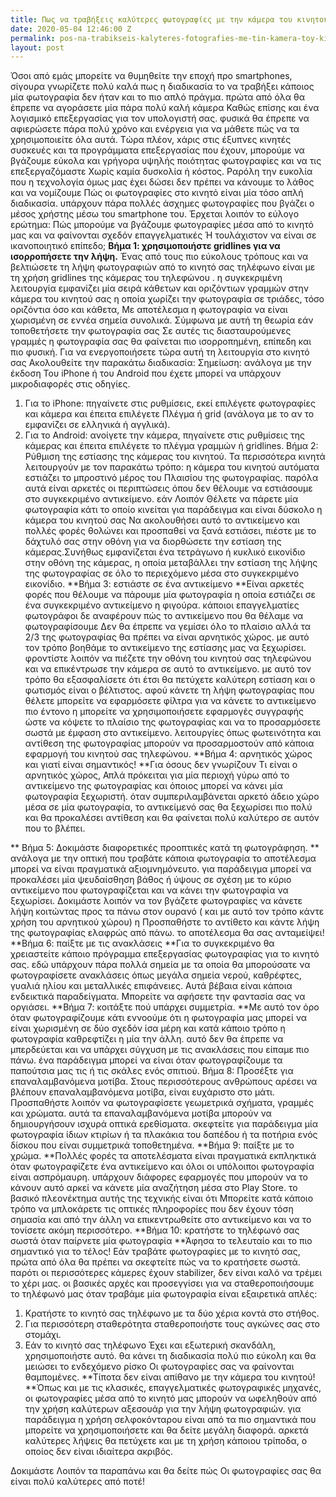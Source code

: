 ```yaml
---
title: Πως να τραβήξεις καλύτερες φωτογραφίες με την κάμερα του κινητού!
date: 2020-05-04 12:46:00 Z
permalink: pos-na-trabikseis-kalyteres-fotografies-me-tin-kamera-toy-kinitou
layout: post
---
```


Όσοι από εμάς μπορείτε να θυμηθείτε την εποχή προ smartphones, σίγουρα  γνωρίζετε πολύ καλά πως η διαδικασία το να τραβήξει κάποιος μία φωτογραφία δεν ήταν και το πιο απλό πράγμα.  πρώτα από όλα θα έπρεπε να αγοράσετε μία πάρα πολύ καλή κάμερα Καθώς επίσης και ένα λογισμικό επεξεργασίας για τον υπολογιστή σας.  φυσικά θα έπρεπε να αφιερώσετε πάρα πολύ χρόνο και ενέργεια για να μάθετε πώς να τα χρησιμοποιείτε όλα αυτά.
Tώρα πλέον,  xάρις στις έξυπνες κινητές συσκευές και τα προγράμματα επεξεργασίας που έχουν,  μπορούμε να βγάζουμε εύκολα και γρήγορα υψηλής ποιότητας φωτογραφίες και να τις επεξεργαζόμαστε Χωρίς καμία δυσκολία ή κόστος.
Pαρόλη την ευκολία που η τεχνολογία όμως μας έχει δώσει δεν πρέπει να κάνουμε το λάθος και να νομίζουμε Πώς οι φωτογραφίες στο κινητό είναι μία  τόσο απλή διαδικασία.  υπάρχουν πάρα πολλές άσχημες φωτογραφίες που  βγάζει ο μέσος χρήστης μέσω του smartphone του.
Έρχεται λοιπόν το εύλογο ερώτημα:  Πώς μπορούμε να βγάζουμε φωτογραφίες μέσα από το κινητό μας και να φαίνονται σχεδόν επαγγελματικές Ή τουλάχιστον να είναι σε ικανοποιητικό επίπεδο;
**Βήμα 1:  χρησιμοποιήστε gridlines για να ισορροπήσετε την λήψη.**
Ένας από τους πιο εύκολους τρόπους και να βελτιώσετε τη λήψη φωτογραφιών από το κινητό σας τηλέφωνο είναι με τη χρήση gridlines της κάμερας του τηλεφώνου . η συγκεκριμένη λειτουργία εμφανίζει μία σειρά κάθετων και οριζόντιων γραμμών στην κάμερα του κινητού σας η οποία χωρίζει την φωτογραφία σε τριάδες,  τόσο οριζόντια όσο και κάθετα,  Με αποτέλεσμα η φωτογραφία να είναι χωρισμένη σε εννέα σημεία συνολικά.
Σύμφωνα με αυτή τη θεωρία εάν τοποθετήσετε την φωτογραφία σας Σε αυτές τις διασταυρούμενες γραμμές η φωτογραφία σας θα φαίνεται πιο ισορροπημένη,  επίπεδη  και πιο φυσική.
Για να ενεργοποιήσετε τώρα αυτή τη λειτουργία στο κινητό σας Ακολουθείτε την παρακάτω διαδικασία:
 Σημείωση:  ανάλογα με την έκδοση Του iPhone ή του Android που έχετε μπορεί να υπάρχουν μικροδιαφορές στις οδηγίες.
1.	Για το iPhone:  πηγαίνετε στις ρυθμίσεις,  εκεί επιλέγετε φωτογραφίες και κάμερα  και έπειτα επιλέγετε Πλέγμα ή grid (ανάλογα με το αν το εμφανίζει σε ελληνικά ή αγγλικά).
2.	 Για το Android:   ανοίγετε την κάμερα,  πηγαίνετε στις ρυθμίσεις της κάμερας και έπειτα επιλέγετε το πλέγμα γραμμών ή gridlines.
Βήμα 2: Ρύθμιση της εστίασης της κάμερας του κινητού.
Τα περισσότερα κινητά λειτουργούν με τον παρακάτω τρόπο:  η κάμερα του κινητού αυτόματα εστιάζει το μπροστινό μέρος του Πλαισίου της φωτογραφίας.  παρόλα αυτά είναι αρκετές οι περιπτώσεις όπου δεν θέλουμε να εστιάσουμε στο συγκεκριμένο αντικείμενο.  εάν Λοιπόν Θέλετε να πάρετε μία φωτογραφία κάτι το οποίο κινείται για παράδειγμα και είναι δύσκολο η κάμερα του κινητού σας Να ακολουθήσει αυτό το αντικείμενο και πολλές φορές θολώνει και προσπαθεί να ξανά εστιάσει, πιέστε με το δάχτυλό σας στην οθόνη για να διορθώσετε την εστίαση της κάμερας.Συνήθως εμφανίζεται ένα τετράγωνο ή κυκλικό εικονίδιο στην  οθόνη της κάμερας,  η οποία μεταβάλλει την εστίαση της λήψης της φωτογραφίας σε όλο το περιεχόμενο μέσα στο συγκεκριμένο εικονίδιο.
**Βήμα 3:  εστιάστε σε ένα αντικείμενο
**Είναι αρκετές φορές που θέλουμε να πάρουμε μία φωτογραφία η οποία εστιάζει σε ένα συγκεκριμένο αντικείμενο η φιγούρα.  κάποιοι επαγγελματίες φωτογράφοι δε αναφέρουν πώς το αντικείμενο που θα θέλαμε να φωτογραφίσουμε Δεν θα έπρεπε να γεμίσει όλο το πλαίσιο  αλλά τα 2/3 της φωτογραφίας θα πρέπει να είναι αρνητικός χώρος.  με αυτό τον τρόπο βοηθάμε το αντικείμενο της εστίασης μας να ξεχωρίσει.  φροντίστε λοιπόν να πιέζετε την οθόνη του κινητού σας τηλεφώνου και να επικέντρωσε την κάμερα σε αυτό το αντικείμενο.  με αυτό τον τρόπο θα εξασφαλίσετε ότι έτσι θα πετύχετε καλύτερη εστίαση και ο φωτισμός είναι ο βέλτιστος.  αφού  κάνετε τη λήψη φωτογραφίας που θέλετε μπορείτε να εφαρμόσετε φίλτρα για να κάνετε το αντικείμενο πιο έντονο η μπορείτε να χρησιμοποιήσετε εφαρμογές συγγραφής ώστε να κόψετε το πλαίσιο της φωτογραφίας και να το προσαρμόσετε σωστά με έμφαση στο αντικείμενο.  λειτουργίες όπως φωτεινότητα  και αντίθεση της φωτογραφίας μπορούν να προσαρμοστούν από κάποια εφαρμογή του κινητού σας τηλεφώνου.
**Βήμα 4:   αρνητικός χώρος και γιατί είναι σημαντικός!
**Για όσους δεν γνωρίζουν Τι είναι ο αρνητικός χώρος,  Απλά πρόκειται για μία περιοχή γύρω από το αντικείμενο της φωτογραφίας και όποιος μπορεί να κάνει μία φωτογραφία ξεχωριστή.  όταν συμπεριλαμβάνεται αρκετό άδειο χώρο μέσα σε μία φωτογραφία,  το αντικείμενό σας θα ξεχωρίσει πιο πολύ και θα προκαλέσει  αντίθεση και θα φαίνεται πολύ καλύτερο σε αυτόν που το βλέπει.

** Bήμα 5:  Δοκιμάστε διαφορετικές προοπτικές κατά τη φωτογράφηση.
** ανάλογα με την οπτική που τραβάτε κάποια φωτογραφία  το αποτέλεσμα μπορεί να είναι πραγματικά αξιομνημόνευτο.  για παράδειγμα μπορεί να προκαλέσει μία ψευδαίσθηση βάθος ή ύψους σε σχέση με το κύριο αντικείμενο που φωτογραφίζεται και να κάνει την φωτογραφία να ξεχωρίσει.  Δοκιμάστε λοιπόν να τον βγάζετε φωτογραφίες να κάνετε λήψη  κοιτώντας προς τα πάνω στον ουρανό ( και με αυτό τον τρόπο κάντε χρήση του αρνητικού χώρου)   η Προσπαθήστε το αντίθετο και κάντε λήψη της φωτογραφίας ελαφρώς από πάνω.  το αποτέλεσμα θα σας ανταμείψει! 
**Βήμα 6:  παίξτε με τις ανακλάσεις
**Για το συγκεκριμένο θα χρειαστείτε κάποιο πρόγραμμα επεξεργασίας φωτογραφίας για το κινητό σας.  εδώ υπάρχουν πάρα πολλά σημεία με τα οποία θα μπορούσατε να φωτογραφίσετε ανακλάσεις όπως μεγάλα σημεία νερού, καθρέφτες,  γυαλιά ηλίου και μεταλλικές επιφάνειες.  Αυτά βέβαια είναι κάποια ενδεικτικά παραδείγματα.  Μπορείτε να αφήσετε την φαντασία σας να οργιάσει. 
**Βήμα 7:   κοιτάξτε πού υπάρχει συμμετρία.
**Με αυτό τον όρο όταν φωτογραφίζουμε κάτι εννοούμε ότι η φωτογραφία μας μπορεί να είναι χωρισμένη σε δύο σχεδόν ίσα μέρη και κατά κάποιο τρόπο η φωτογραφία καθρεφτίζει η μία την άλλη.  αυτό δεν θα έπρεπε να μπερδεύεται και να υπάρχει σύγχυση με τις ανακλάσεις που είπαμε πιο πάνω.  ένα παράδειγμα μπορεί να είναι όταν φωτογραφίζουμε τα παπούτσια μας τις ή τις σκάλες ενός σπιτιού.
Βήμα 8:  Προσέξτε για επαναλαμβανόμενα μοτίβα.
Στους περισσότερους ανθρώπους αρέσει να βλέπουν επαναλαμβανόμενα μοτίβα, είναι ευχάριστο στο μάτι.  Προσπαθήστε λοιπόν να φωτογραφίσετε γεωμετρικά σχήματα, γραμμές  και χρώματα.  αυτά τα επαναλαμβανόμενα μοτίβα μπορούν να δημιουργήσουν ισχυρά οπτικά ερεθίσματα.  σκεφτείτε για παράδειγμα μία φωτογραφία ίδιων κτιρίων ή  τα πλακάκια του δαπέδου ή  τα ποτήρια ενός δίσκου που είναι συμμετρικά τοποθετημένα.
**Βήμα 9:  παίξτε με το χρώμα.
**Πολλές φορές τα αποτελέσματα είναι πραγματικά εκπληκτικά όταν φωτογραφίζετε ένα αντικείμενο και όλοι οι υπόλοιποι φωτογραφία είναι ασπρόμαυρη.  υπάρχουν διάφορες εφαρμογές που μπορούν να το κάνουν αυτό αρκεί να κάνετε μία αναζήτηση μέσα στο Play Store.  το βασικό πλεονέκτημα αυτής της τεχνικής είναι ότι Μπορείτε κατά κάποιο τρόπο να μπλοκάρετε τις οπτικές πληροφορίες που δεν έχουν τόση σημασία και από την άλλη να επικεντρωθείτε στο αντικείμενο και να το τονίσετε ακόμη περισσότερο.
**Βήμα 10:    κρατήστε το τηλέφωνό σας σωστά όταν παίρνετε μία φωτογραφία
**Άφησα το τελευταίο και το πιο σημαντικό για το τέλος!  Εάν τραβάτε φωτογραφίες με το κινητό σας,  πρώτα από όλα θα πρέπει να σκεφτείτε πώς να το κρατήσετε σωστά.  παρότι οι περισσότερες κάμερες έχουν stabilizer,  δεν είναι καλό να τρέμει το χέρι μας.  οι βασικές αρχές και προσεγγίσει για να σταθεροποιήσουμε το τηλέφωνό μας όταν τραβάμε μία φωτογραφία είναι εξαιρετικά απλές:
1.	Κρατήστε το κινητό σας τηλέφωνο με τα δύο χέρια κοντά στο στήθος.
2.	Για περισσότερη σταθερότητα σταθεροποιήστε τους αγκώνες σας στο στομάχι.
3.	Εάν το κινητό σας τηλέφωνο Έχει και  εξωτερική σκανδάλη,  χρησιμοποιήστε αυτό.  θα κάνει τη διαδικασία πολύ πιο εύκολη και θα μειώσει το ενδεχόμενο ρίσκο Οι φωτογραφίες σας  να φαίνονται θαμπομένες. 
**Τίποτα δεν είναι απίθανο με την κάμερα του κινητού!
**Όπως και με τις κλασικές,  επαγγελματικές φωτογραφικές μηχανές,  οι φωτογραφίες μέσα από το κινητό μας μπορούν να ωφεληθούν από την χρήση καλύτερων αξεσουάρ για  την λήψη φωτογραφιών.  για παράδειγμα η χρήση σελφοκόνταρου είναι από τα πιο σημαντικά  που μπορείτε να χρησιμοποιήσετε και θα δείτε μεγάλη διαφορά.  αρκετά καλύτερες λήψεις θα πετύχετε και με τη χρήση κάποιου τρίποδα, ο οποίος δεν είναι ιδιαίτερα ακριβός.

 Δοκιμάστε Λοιπόν τα παραπάνω και θα δείτε πώς Οι φωτογραφίες σας θα είναι πολύ καλύτερες από ποτέ!

